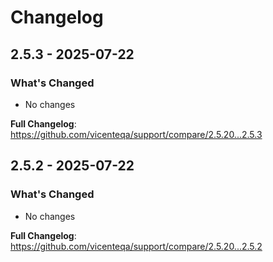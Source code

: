 # Changelog

## 2.5.3 - 2025-07-22

### What's Changed

* No changes

**Full Changelog**: https://github.com/vicenteqa/support/compare/2.5.20...2.5.3

## 2.5.2 - 2025-07-22

### What's Changed

* No changes

**Full Changelog**: https://github.com/vicenteqa/support/compare/2.5.20...2.5.2
